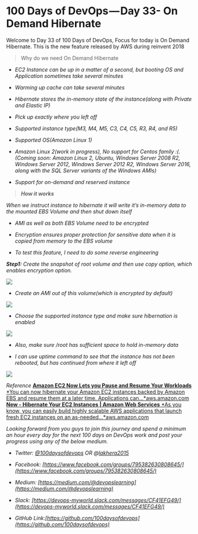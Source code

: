
# 100 Days of DevOps — Day 33- On Demand Hibernate

Welcome to Day 33 of 100 Days of DevOps, Focus for today is On Demand Hibernate. This is the new feature released by AWS during reinvent 2018
> Why do we need On Demand Hibernate

* *EC2 Instance can be up in a matter of a second, but booting OS and Application sometimes take several minutes*

* *Warming up cache can take several minutes*

* *Hibernate stores the in-memory state of the instance(along with Private and Elastic IP)*

* *Pick up exactly where you left off*

* *Supported instance type(M3, M4, M5, C3, C4, C5, R3, R4, and R5)*

* *Supported OS(Amazon Linux 1)*

* *Amazon Linux 2(work in progress), No support for Centos family :(. (Coming soon: Amazon Linux 2, Ubuntu, Windows Server 2008 R2, Windows Server 2012, Windows Server 2012 R2, Windows Server 2016, along with the SQL Server variants of the Windows AMIs)*

* *Support for on-demand and reserved instance*
> ***How it works***

*When we instruct instance to hibernate it will write it’s in-memory data to the mounted EBS Volume and then shut down itself*

* *AMI as well as both EBS Volume need to be encrypted*

* *Encryption ensures proper protection for sensitive data when it is copied from memory to the EBS volume*

* *To test this feature, I need to do some reverse engineering*

***Step1:** Create the snapshot of root volume and then use copy option, which enables encryption option.*

![](https://cdn-images-1.medium.com/max/2912/1*QySKkrI37okpqDNhW2LfCA.png)

* *Create an AMI out of this volume(which is encrypted by default)*

![](https://cdn-images-1.medium.com/max/5600/1*56J7t6VBZCieOh9nmj00xg.png)

* *Choose the supported instance type and make sure hibernation is enabled*

![](https://cdn-images-1.medium.com/max/2176/1*FmK5hwCrSahCiz7ulpoE3w.png)

* *Also, make sure /root has sufficient space to hold in-memory data*

* *I can use uptime command to see that the instance has not been rebooted, but has continued from where it left off*

![](https://cdn-images-1.medium.com/max/2000/1*R9-qVlyty__Y_A34MNg-ig.png)

*Reference*
[**Amazon EC2 Now Lets you Pause and Resume Your Workloads**
*You can now hibernate your Amazon EC2 instances backed by Amazon EBS and resume them at a later time. Applications can…*aws.amazon.com](https://aws.amazon.com/about-aws/whats-new/2018/11/amazon-ec2-now-lets-you-pause-and-resume-your-workloads/)
[**New - Hibernate Your EC2 Instances | Amazon Web Services**
*As you know, you can easily build highly scalable AWS applications that launch fresh EC2 instances on an as-needed…*aws.amazon.com](https://aws.amazon.com/blogs/aws/new-hibernate-your-ec2-instances/)

*Looking forward from you guys to join this journey and spend a minimum an hour every day for the next 100 days on DevOps work and post your progress using any of the below medium.*

* *Twitter: [@100daysofdevops](http://twitter.com/100daysofdevops) OR @[lakhera2015](https://twitter.com/lakhera2015)*

* *Facebook: [https://www.facebook.com/groups/795382630808645/](https://www.facebook.com/groups/795382630808645/)*

* *Medium: [https://medium.com/@devopslearning](https://medium.com/@devopslearning)*

* *Slack: [https://devops-myworld.slack.com/messages/CF41EFG49/](https://devops-myworld.slack.com/messages/CF41EFG49/)*

* *GitHub Link:[https://github.com/100daysofdevops](https://github.com/100daysofdevops)*
